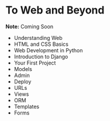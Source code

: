 # To Web and Beyond

**Note:** Coming Soon

- Understanding Web
- HTML and CSS Basics
- Web Development in Python
- Introduction to Django
- Your First Project
- Models
- Admin
- Deploy
- URLs
- Views
- ORM
- Templates
- Forms
